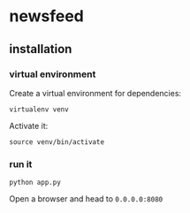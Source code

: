 # newsfeed

## installation

### virtual environment

Create a virtual environment for dependencies:

```shell
virtualenv venv
```

Activate it:

```shell
source venv/bin/activate
```

### run it

```shell
python app.py
```

Open a browser and head to `0.0.0.0:8080`
